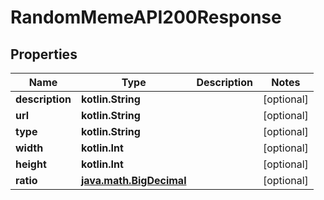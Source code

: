 
# RandomMemeAPI200Response

## Properties
| Name | Type | Description | Notes |
| ------------ | ------------- | ------------- | ------------- |
| **description** | **kotlin.String** |  |  [optional] |
| **url** | **kotlin.String** |  |  [optional] |
| **type** | **kotlin.String** |  |  [optional] |
| **width** | **kotlin.Int** |  |  [optional] |
| **height** | **kotlin.Int** |  |  [optional] |
| **ratio** | [**java.math.BigDecimal**](java.math.BigDecimal.md) |  |  [optional] |



